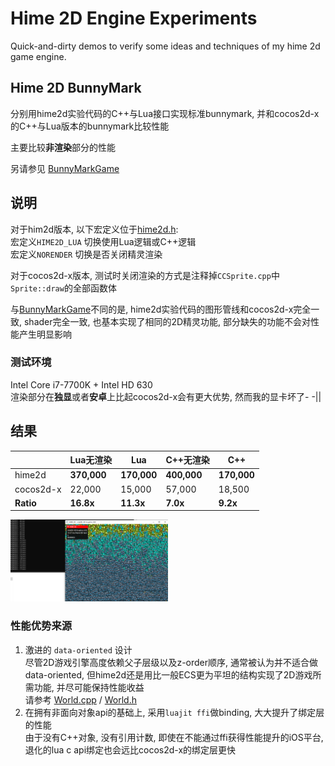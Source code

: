 # Hime 2D Engine Experiments

Quick-and-dirty demos to verify some ideas and techniques of my hime 2d game engine.

## Hime 2D BunnyMark

分别用hime2d实验代码的C++与Lua接口实现标准bunnymark, 并和cocos2d-x的C++与Lua版本的bunnymark比较性能

主要比较**非渲染**部分的性能

另请参见 [BunnyMarkGame](https://github.com/re-esper/BunnyMarkGame)

## 说明

对于him2d版本, 以下宏定义位于[hime2d.h](https://github.com/re-esper/hime2dexperiment/blob/master/hime2dbunnymark/hime2d/hime2d.h):  
宏定义``HIME2D_LUA`` 切换使用Lua逻辑或C++逻辑  
宏定义``NORENDER`` 切换是否关闭精灵渲染

对于cocos2d-x版本, 测试时关闭渲染的方式是注释掉``CCSprite.cpp``中``Sprite::draw``的全部函数体

与[BunnyMarkGame](https://github.com/re-esper/BunnyMarkGame)不同的是, hime2d实验代码的图形管线和cocos2d-x完全一致, shader完全一致, 也基本实现了相同的2D精灵功能, 部分缺失的功能不会对性能产生明显影响

### 测试环境

Intel Core i7-7700K + Intel HD 630  
渲染部分在**独显**或者**安卓**上比起cocos2d-x会有更大优势, 然而我的显卡坏了- -||

## 结果

|        | Lua无渲染 | Lua  | C++无渲染 | C++ |
| ------------ | ------------ | ------------ | ------------ | ------------ |
| hime2d   | **370,000**     | **170,000**     | **400,000**     | **170,000**     |
| cocos2d-x    | 22,000     | 15,000    | 57,000     | 18,500     |
| **Ratio**    | **16.8x**     | **11.3x**    | **7.0x**     | **9.2x**     |

<img src="https://github.com/re-esper/hime2dexperiment/blob/master/pics/hime2dlua.png" width="50%" height="50%"> 

### 性能优势来源
1. 激进的 ``data-oriented`` 设计  
尽管2D游戏引擎高度依赖父子层级以及z-order顺序, 通常被认为并不适合做data-oriented, 但hime2d还是用比一般ECS更为平坦的结构实现了2D游戏所需功能, 并尽可能保持性能收益  
请参考 [World.cpp](https://github.com/re-esper/hime2dexperiment/blob/master/hime2dbunnymark/hime2d/World.cpp) / [World.h](https://github.com/re-esper/hime2dexperiment/blob/master/hime2dbunnymark/hime2d/World.h)
2. 在拥有非面向对象api的基础上, 采用``luajit ffi``做binding, 大大提升了绑定层的性能  
由于没有C++对象, 没有引用计数, 即使在不能通过ffi获得性能提升的iOS平台, 退化的lua c api绑定也会远比cocos2d-x的绑定层更快


